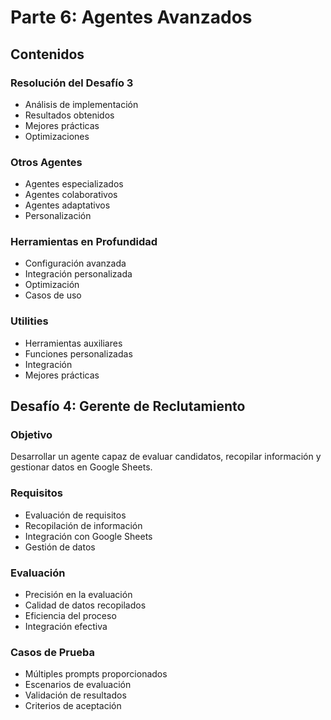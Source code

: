 # Parte 6: Agentes Avanzados

## Contenidos

### Resolución del Desafío 3
- Análisis de implementación
- Resultados obtenidos
- Mejores prácticas
- Optimizaciones

### Otros Agentes
- Agentes especializados
- Agentes colaborativos
- Agentes adaptativos
- Personalización

### Herramientas en Profundidad
- Configuración avanzada
- Integración personalizada
- Optimización
- Casos de uso

### Utilities
- Herramientas auxiliares
- Funciones personalizadas
- Integración
- Mejores prácticas

## Desafío 4: Gerente de Reclutamiento

### Objetivo
Desarrollar un agente capaz de evaluar candidatos, recopilar información y gestionar datos en Google Sheets.

### Requisitos
- Evaluación de requisitos
- Recopilación de información
- Integración con Google Sheets
- Gestión de datos

### Evaluación
- Precisión en la evaluación
- Calidad de datos recopilados
- Eficiencia del proceso
- Integración efectiva

### Casos de Prueba
- Múltiples prompts proporcionados
- Escenarios de evaluación
- Validación de resultados
- Criterios de aceptación 